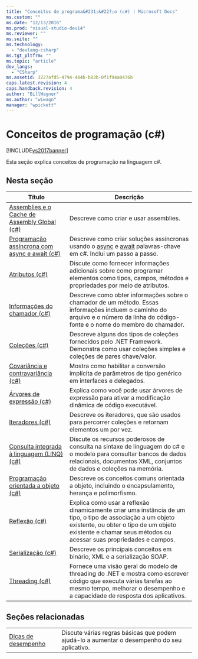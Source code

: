 ```yaml
---
title: "Conceitos de programa&#231;&#227;o (c#) | Microsoft Docs"
ms.custom: ""
ms.date: "12/13/2016"
ms.prod: "visual-studio-dev14"
ms.reviewer: ""
ms.suite: ""
ms.technology: 
  - "devlang-csharp"
ms.tgt_pltfrm: ""
ms.topic: "article"
dev_langs: 
  - "CSharp"
ms.assetid: 3227afd5-4794-484b-b83b-0f1f94a0476b
caps.latest.revision: 4
caps.handback.revision: 4
author: "BillWagner"
ms.author: "wiwagn"
manager: "wpickett"
---
```

# Conceitos de programa&#231;&#227;o (c#)
[!INCLUDE[vs2017banner](../../../csharp/includes/vs2017banner.md)]

Esta seção explica conceitos de programação na linguagem c\#.  
  
## Nesta seção  
  
|Título|Descrição|  
|------------|---------------|  
|[Assemblies e o Cache de Assembly Global \(c\#\)](../../../csharp/programming-guide/concepts/assemblies-gac/assemblies-and-the-global-assembly-cache.md)|Descreve como criar e usar assemblies.|  
|[Programação assíncrona com async e await \(c\#\)](../../../csharp/programming-guide/concepts/async/asynchronous-programming-with-async-and-await.md)|Descreve como criar soluções assíncronas usando o [async](../../../visual-basic/language-reference/modifiers/async.md) e [await](../../../csharp/language-reference/keywords/await.md) palavras\-chave em c\#. Inclui um passo a passo.|  
|[Atributos \(c\#\)](../../../csharp/programming-guide/concepts/attributes/index.md)|Discute como fornecer informações adicionais sobre como programar elementos como tipos, campos, métodos e propriedades por meio de atributos.|  
|[Informações do chamador \(c\#\)](../../../visual-basic/programming-guide/concepts/caller-information.md)|Descreve como obter informações sobre o chamador de um método. Essas informações incluem o caminho do arquivo e o número da linha do código\-fonte e o nome do membro do chamador.|  
|[Coleções \(c\#\)](../../../csharp/programming-guide/concepts/collections.md)|Descreve alguns dos tipos de coleções fornecidos pelo .NET Framework. Demonstra como usar coleções simples e coleções de pares chave\/valor.|  
|[Covariância e contravariância \(c\#\)](../../../csharp/programming-guide/concepts/covariance-contravariance/index.md)|Mostra como habilitar a conversão implícita de parâmetros de tipo genérico em interfaces e delegados.|  
|[Árvores de expressão \(c\#\)](../../../csharp/programming-guide/concepts/expression-trees/index.md)|Explica como você pode usar árvores de expressão para ativar a modificação dinâmica de código executável.|  
|[Iteradores \(c\#\)](../../../visual-basic/programming-guide/concepts/iterators.md)|Descreve os iteradores, que são usados para percorrer coleções e retornam elementos um por vez.|  
|[Consulta integrada à linguagem \(LINQ\) \(c\#\)](../../../csharp/programming-guide/concepts/linq/index.md)|Discute os recursos poderosos de consulta na sintaxe de linguagem do c\# e o modelo para consultar bancos de dados relacionais, documentos XML, conjuntos de dados e coleções na memória.|  
|[Programação orientada a objeto \(c\#\)](../../../csharp/programming-guide/concepts/object-oriented-programming.md)|Descreve os conceitos comuns orientada a objeto, incluindo o encapsulamento, herança e polimorfismo.|  
|[Reflexão \(c\#\)](../../../csharp/programming-guide/concepts/reflection.md)|Explica como usar a reflexão dinamicamente criar uma instância de um tipo, o tipo de associação a um objeto existente, ou obter o tipo de um objeto existente e chamar seus métodos ou acessar suas propriedades e campos.|  
|[Serialização \(c\#\)](../../../csharp/programming-guide/concepts/serialization/index.md)|Descreve os principais conceitos em binário, XML e a serialização SOAP.|  
|[Threading \(c\#\)](../../../visual-basic/reference/command-line-compiler/index.md)|Fornece uma visão geral do modelo de threading do .NET e mostra como escrever código que executa várias tarefas ao mesmo tempo, melhorar o desempenho e a capacidade de resposta dos aplicativos.|  
  
## Seções relacionadas  
  
|||  
|-|-|  
|[Dicas de desempenho](../Topic/.NET%20Performance%20Tips.md)|Discute várias regras básicas que podem ajudá\-lo a aumentar o desempenho do seu aplicativo.|